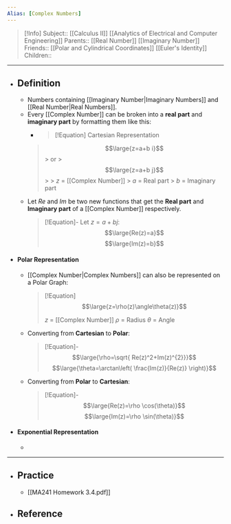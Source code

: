 ```yaml
---
Alias: [Complex Numbers]
---
```

> [!Info]
> Subject:: [[Calculus II]] [[Analytics of Electrical and Computer Engineering]]
> Parents:: [[Real Number]] [[Imaginary Number]] 
> Friends:: [[Polar and Cylindrical Coordinates]] [[Euler's Identity]]
> Children:: 
---
- ## Definition
	- Numbers containing [[Imaginary Number|Imaginary Numbers]] and [[Real Number|Real Numbers]].
	- Every [[Complex Number]] can be broken into a **real part** and **imaginary part** by formatting them like this:
		- > [!Equation]
		  > Cartesian Representation
		>  $$\large{z=a+b i}$$
		  > or 
		  > $$\large{z=a+b j}$$
		  > 
		  > $z$ = [[Complex Number]]
		  > $a$ = Real part
		  > $b$ = Imaginary part
	- Let $Re$ and $Im$ be two new functions that get the **Real part** and **Imaginary part** of a [[Complex Number]] respectively.
	  > [!Equation]-
	  > Let $z=a+bj$:
	  > $$\large{Re(z)=a}$$
	  > $$\large{Im(z)=b}$$
- #### Polar Representation
	- [[Complex Number|Complex Numbers]] can also be represented on a Polar Graph:
	  > [!Equation]
	  > $$\large{z=\rho(z)\angle\theta(z)}$$
	  > 
	  > $z$ = [[Complex Number]]
	  > $\rho$ = Radius
	  > $\theta$ = Angle
	  
	- Converting from **Cartesian** to **Polar**:
	  > [!Equation]-
	  > $$\large{\rho=\sqrt{ Re(z)^2+Im(z)^{2}}}$$
	  > $$\large{\theta=\arctan\left( \frac{Im(z)}{Re(z)} \right)}$$
	  
	- Converting from **Polar** to **Cartesian**:
	  > [!Equation]-
	  > $$\large{Re(z)=\rho \cos(\theta)}$$
	  > $$\large{Im(z)=\rho \sin(\theta)}$$
- #### Exponential Representation
	- 
---
- ## Practice
	- [[MA241 Homework 3.4.pdf]]
- ## Reference